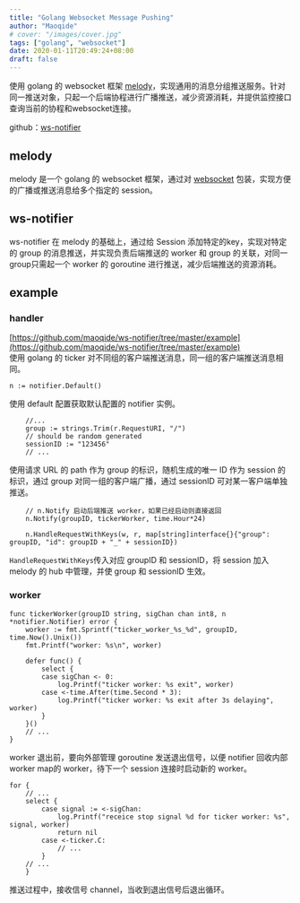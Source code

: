 ```yaml
---
title: "Golang Websocket Message Pushing"
author: "Maoqide"
# cover: "/images/cover.jpg"
tags: ["golang", "websocket"]
date: 2020-01-11T20:49:24+08:00
draft: false
---
```


使用 golang 的 websocket 框架 [melody](https://github.com/olahol/melody)，实现通用的消息分组推送服务。针对同一推送对象，只起一个后端协程进行广播推送，减少资源消耗，并提供监控接口查询当前的协程和websocket连接。    
<!--more-->

github：[ws-notifier](https://github.com/maoqide/ws-notifier)    

## melody
melody 是一个 golang 的 websocket 框架，通过对 [websocket](https://github.com/gorilla/websocket) 包装，实现方便的广播或推送消息给多个指定的 session。     

## ws-notifier
ws-notifier 在 melody 的基础上，通过给 Session 添加特定的key，实现对特定的 group 的消息推送，并实现负责后端推送的 worker 和 group 的关联，对同一group只需起一个 worker 的 goroutine 进行推送，减少后端推送的资源消耗。     

## example
### handler
[https://github.com/maoqide/ws-notifier/tree/master/example](https://github.com/maoqide/ws-notifier/tree/master/example)     
使用 golang 的 ticker 对不同组的客户端推送消息，同一组的客户端推送消息相同。     
```golang
n := notifier.Default()
```
使用 default 配置获取默认配置的 notifier 实例。    

```golang
	//...
	group := strings.Trim(r.RequestURI, "/")
	// should be random generated
	sessionID := "123456"
	// ...
```
使用请求 URL 的 path 作为 group 的标识，随机生成的唯一 ID 作为 session 的标识，通过 group 对同一组的客户端广播，通过 sessionID 可对某一客户端单独推送。    
```golang
	// n.Notify 启动后端推送 worker，如果已经启动则直接返回
	n.Notify(groupID, tickerWorker, time.Hour*24)

	n.HandleRequestWithKeys(w, r, map[string]interface{}{"group": groupID, "id": groupID + "_" + sessionID})
```
`HandleRequestWithKeys`传入对应 groupID 和 sessionID，将 session 加入 melody 的 hub 中管理，并使 group 和 sessionID 生效。    

### worker
```golang
func tickerWorker(groupID string, sigChan chan int8, n *notifier.Notifier) error {
	worker := fmt.Sprintf("ticker_worker_%s_%d", groupID, time.Now().Unix())
	fmt.Printf("worker: %s\n", worker)

	defer func() {
		select {
		case sigChan <- 0:
			log.Printf("ticker worker: %s exit", worker)
		case <-time.After(time.Second * 3):
			log.Printf("ticker worker: %s exit after 3s delaying", worker)
		}
	}()
	// ...
}
```
worker 退出前，要向外部管理 goroutine 发送退出信号，以便 notifier 回收内部 worker map的 worker，待下一个 session 连接时启动新的 worker。    
```golang
for {
	// ...
	select {
		case signal := <-sigChan:
			log.Printf("receice stop signal %d for ticker worker: %s", signal, worker)
			return nil
		case <-ticker.C:
			// ...
		}
	// ...
	}
```
推送过程中，接收信号 channel，当收到退出信号后退出循环。    
